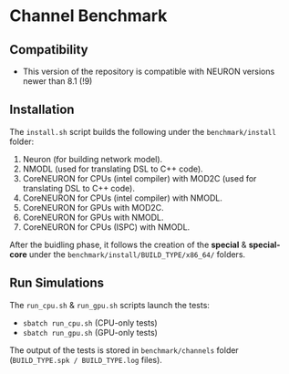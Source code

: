 # Channel Benchmark

## Compatibility

- This version of the repository is compatible with NEURON versions newer than 8.1 (!9)

## Installation

The ```install.sh``` script builds the following under the ```benchmark/install``` folder:

1. Neuron (for building network model).
2. NMODL (used for translating DSL to C++ code).
3. CoreNEURON for CPUs (intel compiler) with MOD2C (used for translating DSL to C++ code).
4. CoreNEURON for CPUs (intel compiler) with NMODL.
5. CoreNEURON for GPUs with MOD2C.
6. CoreNEURON for GPUs with NMODL.
7. CoreNEURON for CPUs (ISPC) with NMODL.

After the buidling phase, it follows the creation of the **special** & **special-core** under the ```benchmark/install/BUILD_TYPE/x86_64/``` folders.

## Run Simulations

The ```run_cpu.sh``` & ```run_gpu.sh``` scripts launch the tests:
* ```sbatch run_cpu.sh``` (CPU-only tests)
* ```sbatch run_gpu.sh``` (GPU-only tests)

The output of the tests is stored in ```benchmark/channels``` folder (```BUILD_TYPE.spk / BUILD_TYPE.log``` files).
